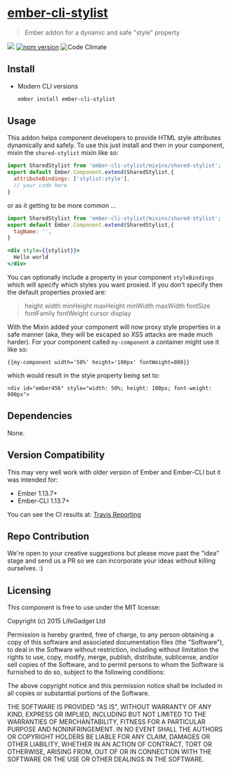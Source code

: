# [ember-cli-stylist](https://github.com/lifegadget/ember-cli-stylist)
> Ember addon for a dynamic and safe "style" property

![ ](https://travis-ci.org/lifegadget/ember-cli-stylist.svg) [![npm version](https://badge.fury.io/js/ember-cli-stylist.svg)](http://badge.fury.io/js/ember-cli-stylist) ![Code Climate](https://codeclimate.com/github/lifegadget/ember-cli-stylist/badges/gpa.svg)

## Install ##
- Modern CLI versions

    ````bash
    ember install ember-cli-stylist
    ````

## Usage ##
This addon helps component developers to provide HTML style attributes dynamically and safely. To use this just install and then in your component, mixin the `shared-stylist` mixin like so:

```javascript
import SharedStylist from 'ember-cli-stylist/mixins/shared-stylist';
export default Ember.Component.extend(SharedStylist,{
  attributeBindings: ['stylist:style'],
  // your code here
}
```

or as it getting to be more common ...

```javascript
import SharedStylist from 'ember-cli-stylist/mixins/shared-stylist';
export default Ember.Component.extend(SharedStylist,{
  tagName: '',
}
```

```handlebars
<div style={{stylist}}>
  Hello world
</div>
```

You can optionally include a property in your component `styleBindings` which will specify which styles you want  proxied. If you don't specify then the default properties proxied are:

> height width minHeight maxHeight minWidth maxWidth fontSize fontFamily fontWeight cursor display

With the Mixin added your component will now proxy style properties in a safe manner (aka, they will be escaped so XSS attacks are made much harder). For your component called `my-component` a container might use it like so:

    {{my-component width='50%' height='100px' fontWeight=800}}

which would result in the style property being set to:

    <div id="ember456" style="width: 50%; height: 100px; font-weight: 800px">

## Dependencies

None.

## Version Compatibility

This may very well work with older version of Ember and Ember-CLI but it was intended for:

- Ember 1.13.7+
- Ember-CLI 1.13.7+

You can see the CI results at: [Travis Reporting](https://travis-ci.org/lifegadget/ember-cli-stylist)

## Repo Contribution

We're open to your creative suggestions but please move past the "idea" stage
and send us a PR so we can incorporate your ideas without killing ourselves. :)

## Licensing

This component is free to use under the MIT license:

Copyright (c) 2015 LifeGadget Ltd

Permission is hereby granted, free of charge, to any person obtaining a copy of
this software and associated documentation files (the "Software"), to deal in
the Software without restriction, including without limitation the rights to
use, copy, modify, merge, publish, distribute, sublicense, and/or sell copies
of the Software, and to permit persons to whom the Software is furnished to do
so, subject to the following conditions:

The above copyright notice and this permission notice shall be included in all
copies or substantial portions of the Software.

THE SOFTWARE IS PROVIDED "AS IS", WITHOUT WARRANTY OF ANY KIND, EXPRESS OR
IMPLIED, INCLUDING BUT NOT LIMITED TO THE WARRANTIES OF MERCHANTABILITY,
FITNESS FOR A PARTICULAR PURPOSE AND NONINFRINGEMENT. IN NO EVENT SHALL THE
AUTHORS OR COPYRIGHT HOLDERS BE LIABLE FOR ANY CLAIM, DAMAGES OR OTHER
LIABILITY, WHETHER IN AN ACTION OF CONTRACT, TORT OR OTHERWISE, ARISING FROM,
OUT OF OR IN CONNECTION WITH THE SOFTWARE OR THE USE OR OTHER DEALINGS IN THE
SOFTWARE.
